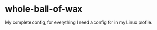 whole-ball-of-wax
=================

My complete config, for everything I need a config for in my Linux profile.
